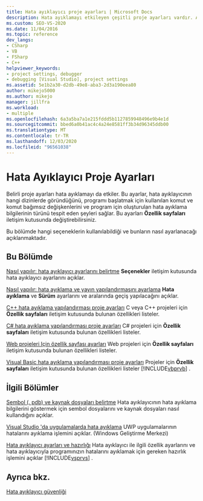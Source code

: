 ```yaml
---
title: Hata ayıklayıcı proje ayarları | Microsoft Docs
description: Hata ayıklamayı etkileyen çeşitli proje ayarları vardır. Ayarları değiştirmek için özellik sayfaları iletişim kutusunu nasıl kullanacağınızı öğrenmek için bu makaledeki bağlantıları izleyin.
ms.custom: SEO-VS-2020
ms.date: 11/04/2016
ms.topic: reference
dev_langs:
- CSharp
- VB
- FSharp
- C++
helpviewer_keywords:
- project settings, debugger
- debugging [Visual Studio], project settings
ms.assetid: 5e1b2a30-d2db-49e8-aba3-2d3a190eea80
author: mikejo5000
ms.author: mikejo
manager: jillfra
ms.workload:
- multiple
ms.openlocfilehash: 6a3a5ba7a1e215fddd5b1127859948496e9b4e1d
ms.sourcegitcommit: bbed6a0b41ac4c4a24e8581ff3b34d96345ddb00
ms.translationtype: MT
ms.contentlocale: tr-TR
ms.lasthandoff: 12/03/2020
ms.locfileid: "96561038"
---
```

# <a name="debugger-project-settings"></a>Hata Ayıklayıcı Proje Ayarları
Belirli proje ayarları hata ayıklamayı da etkiler. Bu ayarlar, hata ayıklayıcının hangi dizinlerde göründüğünü, programı başlatmak için kullanılan komut ve komut bağımsız değişkenlerini ve program için oluşturulan hata ayıklama bilgilerinin türünü tespit eden şeyleri sağlar. Bu ayarları **Özellik sayfaları** iletişim kutusunda değiştirebilirsiniz.

 Bu bölümde hangi seçeneklerin kullanılabildiği ve bunların nasıl ayarlanacağı açıklanmaktadır.

## <a name="in-this-section"></a>Bu Bölümde
 [Nasıl yapılır: hata ayıklayıcı ayarlarını belirtme](../debugger/how-to-specify-debugger-settings.md) **Seçenekler** iletişim kutusunda hata ayıklayıcı ayarlarını açıklar.

 [Nasıl yapılır: hata ayıklama ve yayın yapılandırmasını ayarlama](../debugger/how-to-set-debug-and-release-configurations.md) **Hata ayıklama** ve **Sürüm** ayarlarını ve aralarında geçiş yapılacağını açıklar.

 [C++ hata ayıklama yapılandırması proje ayarları](../debugger/project-settings-for-a-cpp-debug-configuration.md) C veya C++ projeleri için **Özellik sayfaları** iletişim kutusunda bulunan özellikleri listeler.

 [C# hata ayıklama yapılandırması proje ayarları](../debugger/project-settings-for-csharp-debug-configurations.md) C# projeleri için **Özellik sayfaları** iletişim kutusunda bulunan özellikleri listeler.

 [Web projeleri Için özellik sayfası ayarları](../debugger/property-pages-settings-for-web-projects.md) Web projeleri için **Özellik sayfaları** iletişim kutusunda bulunan özellikleri listeler.

 [Visual Basic hata ayıklama yapılandırması proje ayarları](../debugger/project-settings-for-a-visual-basic-debug-configuration.md) Projeler için **Özellik sayfaları** iletişim kutusunda bulunan özellikleri listeler [!INCLUDE[vbprvb](../code-quality/includes/vbprvb_md.md)] .

## <a name="related-sections"></a>İlgili Bölümler
 [Sembol (. pdb) ve kaynak dosyaları belirtme](../debugger/specify-symbol-dot-pdb-and-source-files-in-the-visual-studio-debugger.md) Hata ayıklayıcının hata ayıklama bilgilerini göstermek için sembol dosyalarını ve kaynak dosyaları nasıl kullandığını açıklar.

 [Visual Studio 'da uygulamalarda hata ayıklama](debugging-windows-store-and-windows-universal-apps.md) UWP uygulamalarının hatalarını ayıklama işlemini açıklar. (Windows Geliştirme Merkezi)

 [Hata ayıklayıcı ayarları ve hazırlığı](../debugger/debugger-settings-and-preparation.md) Hata ayıklayıcı ile ilgili özellik ayarlarını ve hata ayıklayıcıyla programınızın hatalarını ayıklamak için gereken hazırlık işlemini açıklar [!INCLUDE[vsprvs](../code-quality/includes/vsprvs_md.md)] .

## <a name="see-also"></a>Ayrıca bkz.
 [Hata ayıklayıcı güvenliği](../debugger/debugger-security.md)